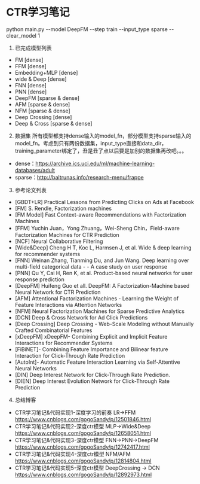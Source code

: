 # CTR学习笔记
python main.py --model DeepFM --step train --input_type sparse --clear_model 1

1. 已完成模型列表

- FM [dense]
- FFM [dense]
- Embedding+MLP [dense]
- wide & Deep [dense]
- FNN [dense]
- PNN [dense]
- DeepFM [sparse & dense]
- AFM [sparse & dense]
- NFM [sparse & dense]
- Deep Crossing [dense]
- Deep & Cross [sparse & dense]

2. 数据集
所有模型都支持dense输入的model_fn，部分模型支持sparse输入的model_fn。考虑到只有两份数据集，input_type直接和data_dir，training_parameter绑定了，丑是丑了点以后要是加别的数据集再改吧。。。
- dense：https://archive.ics.uci.edu/ml/machine-learning-databases/adult
- sparse：http://baltrunas.info/research-menu/frappe

3. 参考论文列表
- [GBDT+LR] Practical Lessons from Predicting Clicks on Ads at Facebook
- [FM] S. Rendle, Factorization machines
- [FM Model] Fast Context-aware Recommendations with Factorization Machines
- [FFM] Yuchin Juan，Yong Zhuang，Wei-Sheng Chin，Field-aware Factorization Machines for CTR Prediction
- [NCF] Neural Collaborative Filtering
- [Wide&Deep] Cheng H T, Koc L, Harmsen J, et al. Wide & deep learning for recommender systems
- [FNN] Weinan Zhang, Tianming Du, and Jun Wang. Deep learning over multi-field categorical data - - A case study on user response
- [PNN] Qu Y, Cai H, Ren K, et al. Product-based neural networks for user response prediction
- [DeepFM] Huifeng Guo et all. DeepFM: A Factorization-Machine based Neural Network for CTR Prediction
- [AFM] Attentional Factorization Machines - Learning the Weight of Feature Interactions via Attention Networks
- [NFM] Neural Factorization Machines for Sparse Predictive Analytics
- [DCN] Deep & Cross Network for Ad Click Predictions
- [Deep Crossing] Deep Crossing - Web-Scale Modeling without Manually Crafted Combinatorial Features
- [xDeepFM] xDeepFM- Combining Explicit and Implicit Feature Interactions for Recommender Systems
- [FiBiNET]- Combining Feature Importance and Bilinear feature Interaction for Click-Through Rate Prediction
- [AutoInt]- Automatic Feature Interaction Learning via Self-Attentive Neural Networks
- [DIN] Deep Interest Network for Click-Through Rate Prediction.
- [DIEN] Deep Interest Evolution Network for Click-Through Rate Prediction

4. 总结博客
- CTR学习笔记&代码实现1-深度学习的前奏 LR->FFM https://www.cnblogs.com/gogoSandy/p/12501846.html
- CTR学习笔记&代码实现2-深度ctr模型 MLP->Wide&Deep https://www.cnblogs.com/gogoSandy/p/12658051.html
- CTR学习笔记&代码实现3-深度ctr模型 FNN->PNN->DeepFM https://www.cnblogs.com/gogoSandy/p/12742417.html
- CTR学习笔记&代码实现4-深度ctr模型 NFM/AFM https://www.cnblogs.com/gogoSandy/p/12814804.html
- CTR学习笔记&代码实现5-深度ctr模型 DeepCrossing -> DCN https://www.cnblogs.com/gogoSandy/p/12892973.html
